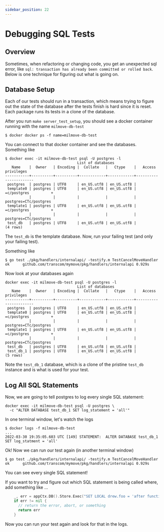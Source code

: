 ```yaml
---
sidebar_position: 22
---
```


# Debugging SQL Tests

## Overview

Sometimes, when refactoring or changing code, you get an unexpected
sql error, like `sql: transaction has already been committed or rolled
back`. Below is one technique for figuring out what is going on.

## Database Setup

Each of our tests should run in a transaction, which means trying to
figure out the state of the database after the tests finish is hard
since it is reset. Each package runs its tests in a clone of the
database.

After you run `make server_test_setup`, you should see a docker
container running with the name `milmove-db-test`

```
$ docker docker ps -f name=milmove-db-test
```

You can connect to that docker container and see the databases.
Something like

```
$ docker exec -it milmove-db-test psql -U postgres -l
                                 List of databases
   Name    |  Owner   | Encoding |  Collate   |   Ctype    |   Access privileges
-----------+----------+----------+------------+------------+-----------------------
 postgres  | postgres | UTF8     | en_US.utf8 | en_US.utf8 |
 template0 | postgres | UTF8     | en_US.utf8 | en_US.utf8 | =c/postgres          +
           |          |          |            |            | postgres=CTc/postgres
 template1 | postgres | UTF8     | en_US.utf8 | en_US.utf8 | =c/postgres          +
           |          |          |            |            | postgres=CTc/postgres
 test_db   | postgres | UTF8     | en_US.utf8 | en_US.utf8 |
(4 rows)
```

The `test_db` is the template database. Now, run your failing test
(and only your failing test).

Something like

```
$ go test ./pkg/handlers/internalapi/ -testify.m TestCancelMoveHandler
ok  	github.com/transcom/mymove/pkg/handlers/internalapi	0.929s
```

Now look at your databases again

```
docker exec -it milmove-db-test psql -U postgres -l
                                 List of databases
   Name    |  Owner   | Encoding |  Collate   |   Ctype    |   Access privileges
-----------+----------+----------+------------+------------+-----------------------
 postgres  | postgres | UTF8     | en_US.utf8 | en_US.utf8 |
 template0 | postgres | UTF8     | en_US.utf8 | en_US.utf8 | =c/postgres          +
           |          |          |            |            | postgres=CTc/postgres
 template1 | postgres | UTF8     | en_US.utf8 | en_US.utf8 | =c/postgres          +
           |          |          |            |            | postgres=CTc/postgres
 test_db   | postgres | UTF8     | en_US.utf8 | en_US.utf8 |
 test_db_1 | postgres | UTF8     | en_US.utf8 | en_US.utf8 |
(5 rows)
```

Note the `test_db_1` database, which is a clone of the pristine
`test_db` instance and is what is used for your test.

## Log All SQL Statements

Now, we are going to tell postgres to log every single SQL statement:

```
docker exec -it milmove-db-test psql -U postgres \
  -c "ALTER DATABASE test_db_1 SET log_statement = 'all'"
```

In one terminal window, let's watch the logs

```
$ docker logs -f milmove-db-test
...
2022-03-30 19:35:05.603 UTC [149] STATEMENT:  ALTER DATABASE test_db_1 SET log_statment = 'all'
```

Ok! Now we can run our test again (in another terminal window)

```
$ go test ./pkg/handlers/internalapi/ -testify.m TestCancelMoveHandler
ok  	github.com/transcom/mymove/pkg/handlers/internalapi	0.929s
```

You can see every single SQL statement!

If you want to try and figure out which SQL statement is being called
where, add something like ...

```go
    _, err = appCtx.DB().Store.Exec("SET LOCAL drew.foo = 'after function foo'")
	if err != nil {
      // return the error, abort, or something
      return err
    }
```

Now you can run your test again and look for that in the logs.


